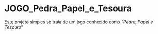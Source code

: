 # JOGO_Pedra_Papel_e_Tesoura
 Este projeto simples se trata de um jogo conhecido como *"Pedra, Papel e Tesoura"*
